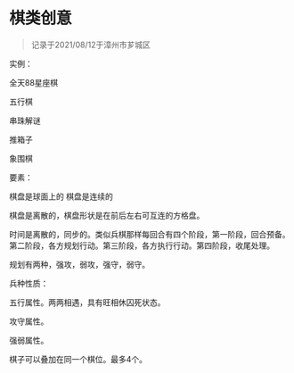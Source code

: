 

# 棋类创意

> 记录于2021/08/12于漳州市芗城区


实例：

全天88星座棋

五行棋


串珠解谜

推箱子

象围棋

要素：

棋盘是球面上的
棋盘是连续的

棋盘是离散的，棋盘形状是在前后左右可互连的方格盘。

时间是离散的，同步的。类似兵棋那样每回合有四个阶段，第一阶段，回合预备。第二阶段，各方规划行动。第三阶段，各方执行行动。第四阶段，收尾处理。

规划有两种，强攻，弱攻，强守，弱守。

兵种性质：

五行属性。两两相遇，具有旺相休囚死状态。

攻守属性。

强弱属性。

棋子可以叠加在同一个棋位。最多4个。





